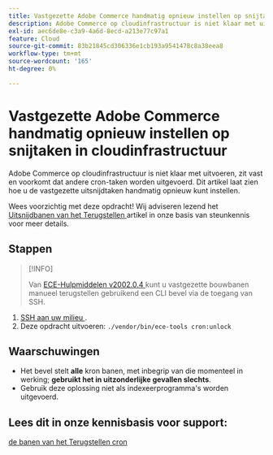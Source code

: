 ```yaml
---
title: Vastgezette Adobe Commerce handmatig opnieuw instellen op snijtaken in cloudinfrastructuur
description: Adobe Commerce op cloudinfrastructuur is niet klaar met uitvoeren, zit vast en voorkomt dat andere cron-taken worden uitgevoerd. Dit artikel laat zien hoe u de vastgezette uitsnijdtaken handmatig opnieuw kunt instellen.
exl-id: aec6de8e-c3a9-4a6d-8ecd-a213e77c97a1
feature: Cloud
source-git-commit: 83b21845cd306336e1cb193a9541478c8a38eea8
workflow-type: tm+mt
source-wordcount: '165'
ht-degree: 0%

---
```


# Vastgezette Adobe Commerce handmatig opnieuw instellen op snijtaken in cloudinfrastructuur

Adobe Commerce op cloudinfrastructuur is niet klaar met uitvoeren, zit vast en voorkomt dat andere cron-taken worden uitgevoerd. Dit artikel laat zien hoe u de vastgezette uitsnijdtaken handmatig opnieuw kunt instellen.

Wees voorzichtig met deze opdracht! Wij adviseren lezend het [ Uitsnijdbanen van het Terugstellen ](https://experienceleague.adobe.com/docs/commerce-knowledge-base/kb/troubleshooting/miscellaneous/cron-job-is-stuck-in-running-status.html) artikel in onze basis van steunkennis voor meer details.

## Stappen

>[!INFO]
>
>Van [ ECE-Hulpmiddelen v2002.0.4 ](https://experienceleague.adobe.com/docs/commerce-cloud-service/user-guide/release-notes/cloud-release-archive.html#v2002.0.4) kunt u vastgezette bouwbanen manueel terugstellen gebruikend een CLI bevel via de toegang van SSH.

1. [ SSH aan uw milieu ](https://experienceleague.adobe.com/docs/commerce-cloud-service/user-guide/develop/secure-connections.html).
1. Deze opdracht uitvoeren: `./vendor/bin/ece-tools cron:unlock`

## Waarschuwingen

* Het bevel stelt **alle** kron banen, met inbegrip van die momenteel in werking; **gebruikt het in uitzonderlijke gevallen slechts**.
* Gebruik deze oplossing niet als indexeerprogramma&#39;s worden uitgevoerd.

## Lees dit in onze kennisbasis voor support:

[ de banen van het Terugstellen cron ](https://experienceleague.adobe.com/docs/commerce-knowledge-base/kb/troubleshooting/miscellaneous/cron-job-is-stuck-in-running-status.html)
